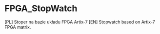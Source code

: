 # FPGA_StopWatch
[PL] Stoper na bazie układu FPGA Artix-7 [EN] Stopwatch based on Artix-7 FPGA matrix.
